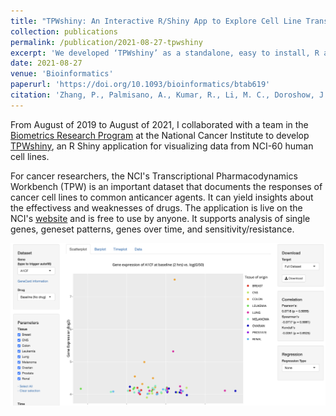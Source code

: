 ```yaml
---
title: "TPWshiny: An Interactive R/Shiny App to Explore Cell Line Transcriptional Responses to Anti-cancer Drugs"
collection: publications
permalink: /publication/2021-08-27-tpwshiny
excerpt: 'We developed ‘TPWshiny’ as a standalone, easy to install, R application to facilitate more interactive data exploration.'
date: 2021-08-27
venue: 'Bioinformatics'
paperurl: 'https://doi.org/10.1093/bioinformatics/btab619'
citation: 'Zhang, P., Palmisano, A., Kumar, R., Li, M. C., Doroshow, J. H., & Zhao, Y. (2021). TPWshiny: an interactive R/Shiny app to explore cell line transcriptional responses to anti-cancer drugs. Bioinformatics.'
---
```


From August of 2019 to August of 2021, I collaborated with a team in the [Biometrics Research Program](https://brb.nci.nih.gov/) at the National Cancer Institute to develop [TPWshiny](https://brb.nci.nih.gov/TPWshiny/), an R Shiny application for visualizing data from NCI-60 human cell lines.

For cancer researchers, the NCI's Transcriptional Pharmacodynamics Workbench (TPW) is an important dataset that documents the responses of cancer cell lines to common anticancer agents. It can yield insights about the effectivess and weaknesses of drugs. The application is live on the NCI's [website](https://brpnci.shinyapps.io/TPWshiny/) and is free to use by anyone. It supports analysis of single genes, geneset patterns, genes over time, and sensitivity/resistance.

<img src='/images/tpwshiny_app.png'>